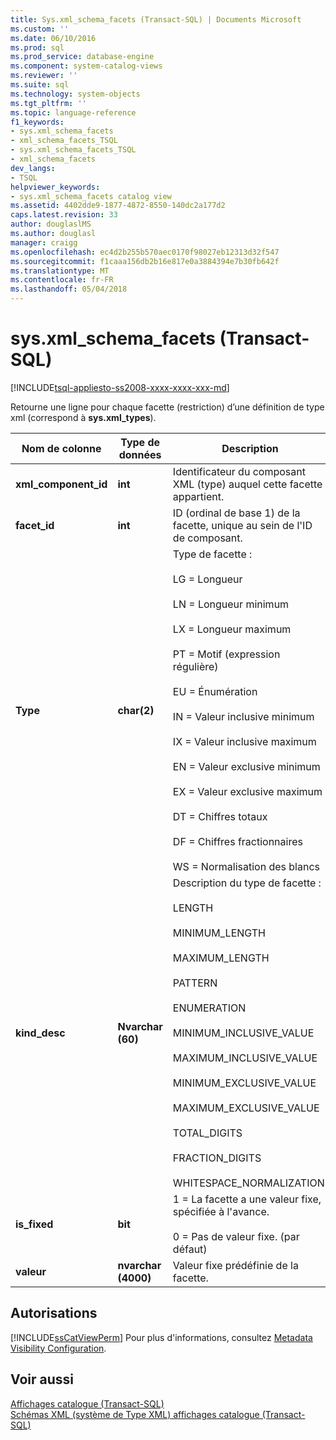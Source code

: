 ```yaml
---
title: Sys.xml_schema_facets (Transact-SQL) | Documents Microsoft
ms.custom: ''
ms.date: 06/10/2016
ms.prod: sql
ms.prod_service: database-engine
ms.component: system-catalog-views
ms.reviewer: ''
ms.suite: sql
ms.technology: system-objects
ms.tgt_pltfrm: ''
ms.topic: language-reference
f1_keywords:
- sys.xml_schema_facets
- xml_schema_facets_TSQL
- sys.xml_schema_facets_TSQL
- xml_schema_facets
dev_langs:
- TSQL
helpviewer_keywords:
- sys.xml_schema_facets catalog view
ms.assetid: 4402dde9-1877-4872-8550-140dc2a177d2
caps.latest.revision: 33
author: douglaslMS
ms.author: douglasl
manager: craigg
ms.openlocfilehash: ec4d2b255b570aec0170f98027eb12313d32f547
ms.sourcegitcommit: f1caaa156db2b16e817e0a3884394e7b30fb642f
ms.translationtype: MT
ms.contentlocale: fr-FR
ms.lasthandoff: 05/04/2018
---
```

# <a name="sysxmlschemafacets-transact-sql"></a>sys.xml_schema_facets (Transact-SQL)
[!INCLUDE[tsql-appliesto-ss2008-xxxx-xxxx-xxx-md](../../includes/tsql-appliesto-ss2008-xxxx-xxxx-xxx-md.md)]

  Retourne une ligne pour chaque facette (restriction) d’une définition de type xml (correspond à **sys.xml_types**).  
  
|Nom de colonne|Type de données| Description|  
|-----------------|---------------|-----------------|  
|**xml_component_id**|**int**|Identificateur du composant XML (type) auquel cette facette appartient.|  
|**facet_id**|**int**|ID (ordinal de base 1) de la facette, unique au sein de l'ID de composant.|  
|**Type**|**char(2)**|Type de facette :<br /><br /> LG = Longueur<br /><br /> LN = Longueur minimum<br /><br /> LX = Longueur maximum<br /><br /> PT = Motif (expression régulière)<br /><br /> EU = Énumération<br /><br /> IN = Valeur inclusive minimum<br /><br /> IX = Valeur inclusive maximum<br /><br /> EN = Valeur exclusive minimum<br /><br /> EX = Valeur exclusive maximum<br /><br /> DT = Chiffres totaux<br /><br /> DF = Chiffres fractionnaires<br /><br /> WS = Normalisation des blancs|  
|**kind_desc**|**Nvarchar (60)**|Description du type de facette :<br /><br /> LENGTH<br /><br /> MINIMUM_LENGTH<br /><br /> MAXIMUM_LENGTH<br /><br /> PATTERN<br /><br /> ENUMERATION<br /><br /> MINIMUM_INCLUSIVE_VALUE<br /><br /> MAXIMUM_INCLUSIVE_VALUE<br /><br /> MINIMUM_EXCLUSIVE_VALUE<br /><br /> MAXIMUM_EXCLUSIVE_VALUE<br /><br /> TOTAL_DIGITS<br /><br /> FRACTION_DIGITS<br /><br /> WHITESPACE_NORMALIZATION|  
|**is_fixed**|**bit**|1 = La facette a une valeur fixe, spécifiée à l'avance.<br /><br /> 0 = Pas de valeur fixe. (par défaut)|  
|**valeur**|**nvarchar (4000)**|Valeur fixe prédéfinie de la facette.|  
  
## <a name="permissions"></a>Autorisations  
 [!INCLUDE[ssCatViewPerm](../../includes/sscatviewperm-md.md)] Pour plus d'informations, consultez [Metadata Visibility Configuration](../../relational-databases/security/metadata-visibility-configuration.md).  
  
## <a name="see-also"></a>Voir aussi  
 [Affichages catalogue &#40;Transact-SQL&#41;](../../relational-databases/system-catalog-views/catalog-views-transact-sql.md)   
 [Schémas XML &#40;système de Type XML&#41; affichages catalogue &#40;Transact-SQL&#41;](../../relational-databases/system-catalog-views/xml-schemas-xml-type-system-catalog-views-transact-sql.md)  
  
  
